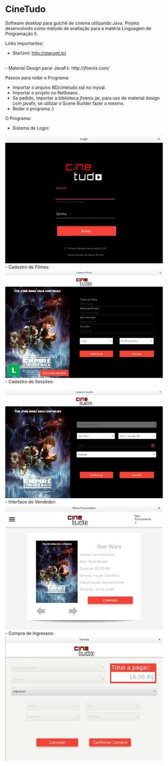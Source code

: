 # CineTudo
Software desktop para guichê de cinema utilizando Java. Projeto desenvolvido como método de avaliação para a matéria Linguagem de Programação II. 

Links Importantes:
<br>
- StarUml: http://staruml.io/
<br>
- Material Design parar JavaFx: http://jfoenix.com/

Passos para rodar o Programa:<br>
 - Importar o arquivo BD/cinetudo.sql no mysql.<br>
 - Importar o projeto no Netbeans.<br>
 - Se pedido, importar a biblioteca jfoenix.jar, para uso do material design com javafx, se utilizar o Scene Builder fazer o    mesmo.<br>
 - Rodar o programa :)<br>
 
O Programa:<br>
 - Sistema de Login:<br>
  <img src="https://github.com/MNascimentoS/CineTudo/blob/master/src/img/site_1.png"/>
 - Cadastro de Filmes:<br>
  <img src="https://github.com/MNascimentoS/CineTudo/blob/master/src/img/site_3.png"/>
 - Cadastro de Sessões:<br>
  <img src="https://github.com/MNascimentoS/CineTudo/blob/master/src/img/site_4.png"/>
 - Interface do Vendedor:<br>
  <img src="https://github.com/MNascimentoS/CineTudo/blob/master/src/img/site_5.png"/>
 - Compra de Ingressos:<br>
  <img src="https://github.com/MNascimentoS/CineTudo/blob/master/src/img/site_6.png"/>
